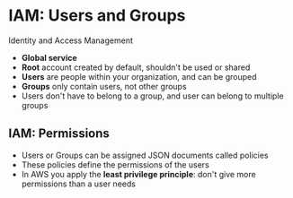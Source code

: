 # IAM: Users and Groups

Identity and Access Management

- **Global service**
- **Root** account created by default, shouldn't be used or shared
- **Users** are people within your organization, and can be grouped
- **Groups** only contain users, not other groups
- Users don't have to belong to a group, and user can belong to multiple groups

## IAM: Permissions

- Users or Groups can be assigned JSON documents called policies
- These policies define the permissions of the users
- In AWS you apply the **least privilege principle**: don't give more permissions than a user needs
